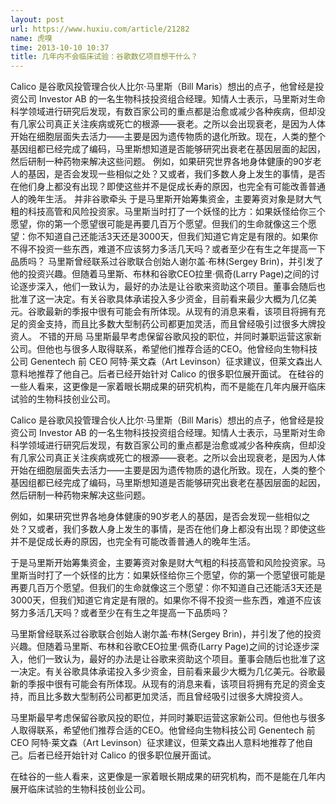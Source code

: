```yaml
---
layout: post
url: https://www.huxiu.com/article/21282
name: 虎嗅
time: 2013-10-10 10:37
title: 几年内不会临床试验：谷歌数亿项目想干什么？
---
```

Calico 是谷歌风投管理合伙人比尔·马里斯（Bill Maris）想出的点子，他曾经是投资公司 Investor AB 的一名生物科技投资组合经理。知情人士表示，马里斯对生命科学领域进行研究后发现，有数百家公司的重点都是治愈或减少各种疾病，但却没有几家公司真正关注疾病或死亡的根源——衰老。之所以会出现衰老，是因为人体开始在细胞层面失去活力——主要是因为遗传物质的退化所致。现在，人类的整个基因组都已经完成了编码，马里斯想知道是否能够研究出衰老在基因层面的起因，然后研制一种药物来解决这些问题。 例如，如果研究世界各地身体健康的90岁老人的基因，是否会发现一些相似之处？又或者，我们多数人身上发生的事情，是否在他们身上都没有出现？即使这些并不是促成长寿的原因，也完全有可能改善普通人的晚年生活。 并非谷歌牵头 于是马里斯开始筹集资金，主要筹资对象是财大气粗的科技高管和风险投资家。马里斯当时打了一个妖怪的比方：如果妖怪给你三个愿望，你的第一个愿望很可能是再要几百万个愿望。但我们的生命就像这三个愿望：你不知道自己还能活3天还是3000天，但我们知道它肯定是有限的。如果你不得不投资一些东西，难道不应该努力多活几天吗？或者至少在有生之年提高一下品质吗？ 马里斯曾经联系过谷歌联合创始人谢尔盖·布林(Sergey Brin)，并引发了他的投资兴趣。但随着马里斯、布林和谷歌CEO拉里·佩奇(Larry Page)之间的讨论逐步深入，他们一致认为，最好的办法是让谷歌来资助这个项目。董事会随后也批准了这一决定。有关谷歌具体承诺投入多少资金，目前看来最少大概为几亿美元。谷歌最新的季报中很有可能会有所体现。从现有的消息来看，该项目将拥有充足的资金支持，而且比多数大型制药公司都更加灵活，而且曾经吸引过很多大牌投资人。 不错的开局 马里斯最早考虑保留谷歌风投的职位，并同时兼职运营这家新公司。但他也与很多人取得联系，希望他们推荐合适的CEO。他曾经向生物科技公司 Genentech 前 CEO 阿特·莱文森（Art Levinson）征求建议，但莱文森出人意料地推荐了他自己。后者已经开始针对 Calico 的很多职位展开面试。 在硅谷的一些人看来，这更像是一家着眼长期成果的研究机构，而不是能在几年内展开临床试验的生物科技创业公司。

Calico 是谷歌风投管理合伙人比尔·马里斯（Bill Maris）想出的点子，他曾经是投资公司 Investor AB 的一名生物科技投资组合经理。知情人士表示，马里斯对生命科学领域进行研究后发现，有数百家公司的重点都是治愈或减少各种疾病，但却没有几家公司真正关注疾病或死亡的根源——衰老。之所以会出现衰老，是因为人体开始在细胞层面失去活力——主要是因为遗传物质的退化所致。现在，人类的整个基因组都已经完成了编码，马里斯想知道是否能够研究出衰老在基因层面的起因，然后研制一种药物来解决这些问题。

例如，如果研究世界各地身体健康的90岁老人的基因，是否会发现一些相似之处？又或者，我们多数人身上发生的事情，是否在他们身上都没有出现？即使这些并不是促成长寿的原因，也完全有可能改善普通人的晚年生活。

于是马里斯开始筹集资金，主要筹资对象是财大气粗的科技高管和风险投资家。马里斯当时打了一个妖怪的比方：如果妖怪给你三个愿望，你的第一个愿望很可能是再要几百万个愿望。但我们的生命就像这三个愿望：你不知道自己还能活3天还是3000天，但我们知道它肯定是有限的。如果你不得不投资一些东西，难道不应该努力多活几天吗？或者至少在有生之年提高一下品质吗？

马里斯曾经联系过谷歌联合创始人谢尔盖·布林(Sergey Brin)，并引发了他的投资兴趣。但随着马里斯、布林和谷歌CEO拉里·佩奇(Larry Page)之间的讨论逐步深入，他们一致认为，最好的办法是让谷歌来资助这个项目。董事会随后也批准了这一决定。有关谷歌具体承诺投入多少资金，目前看来最少大概为几亿美元。谷歌最新的季报中很有可能会有所体现。从现有的消息来看，该项目将拥有充足的资金支持，而且比多数大型制药公司都更加灵活，而且曾经吸引过很多大牌投资人。

马里斯最早考虑保留谷歌风投的职位，并同时兼职运营这家新公司。但他也与很多人取得联系，希望他们推荐合适的CEO。他曾经向生物科技公司 Genentech 前 CEO 阿特·莱文森（Art Levinson）征求建议，但莱文森出人意料地推荐了他自己。后者已经开始针对 Calico 的很多职位展开面试。

在硅谷的一些人看来，这更像是一家着眼长期成果的研究机构，而不是能在几年内展开临床试验的生物科技创业公司。

